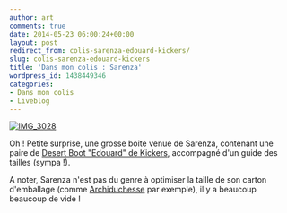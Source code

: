 ```yaml
---
author: art
comments: true
date: 2014-05-23 06:00:24+00:00
layout: post
redirect_from: colis-sarenza-edouard-kickers/
slug: colis-sarenza-edouard-kickers
title: 'Dans mon colis : Sarenza'
wordpress_id: 1438449346
categories:
- Dans mon colis
- Liveblog
---
```


[![IMG_3028](https://static.irz.fr/2014/05/IMG_3028-640x480.jpg)](https://irz.fr/recherche?q=img_3028)

Oh ! Petite surprise, une grosse boite venue de Sarenza, contenant une paire de [Desert Boot "Edouard" de Kickers](http://www.sarenza.com/kickers-edouard-s2490-p0000087802), accompagné d'un guide des tailles (sympa !).

A noter, Sarenza n'est pas du genre à optimiser la taille de son carton d'emballage (comme [Archiduchesse](https://irz.fr/colis-archiduchesse) par exemple), il y a beaucoup beaucoup de vide !
